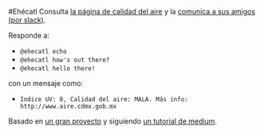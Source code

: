 #Ehécatl
Consulta [la página de calidad del aire](http://aire.cdmx.gob.mx) y la [comunica a sus amigos (por slack)](http://ehecatl-bot.herokuapp.com/login).

Responde a:
- `@ehecatl echo`
- `@ehecatl how's out there?`
- `@ehecatl hello there!`

con un mensaje como:
- `Indice UV: 0, Calidad del aire: MALA. Más info: http://www.aire.cdmx.gob.mx`


Basado en [un gran proyecto](https://github.com/slackhq/easy-peasy-bot) y siguiendo [un tutorial de medium](https://medium.com/slack-developer-blog/easy-peasy-bots-getting-started-96b65e6049bf).

